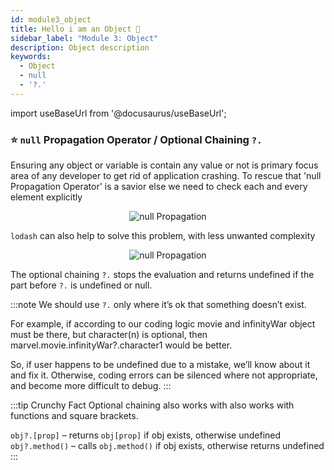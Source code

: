 ```yaml
---
id: module3_object
title: Hello i am an Object 👋
sidebar_label: "Module 3: Object"
description: Object description
keywords:
  - Object
  - null
  - '?.'
---
```

import useBaseUrl from '@docusaurus/useBaseUrl';

### ⭐️ `null` Propagation Operator / Optional Chaining `?.`

Ensuring any object or variable is contain any value or not is primary focus area of any developer to get rid of application crashing. To rescue that 'null Propagation Operator' is a savior else we need to check each and every element explicitly

<p align='center'>
<img src={useBaseUrl('img/codeshot/null.svg')}  alt='null Propagation' />
</p>

`lodash` can also help to solve this problem, with less unwanted complexity

<p align='center'>
<img src={useBaseUrl('img/codeshot/loadsh_null.svg')}  alt='null Propagation' />
</p>

The optional chaining `?.` stops the evaluation and returns undefined if the part before `?.` is undefined or null.

:::note We should use `?.` only where it’s ok that something doesn’t exist.

For example, if according to our coding logic movie and infinityWar object must be there, but character(n) is optional, then marvel.movie.infinityWar?.character1 would be better.

So, if user happens to be undefined due to a mistake, we’ll know about it and fix it. Otherwise, coding errors can be silenced where not appropriate, and become more difficult to debug.
:::


:::tip Crunchy Fact 
Optional chaining also works with also works with functions and square brackets.

`obj?.[prop]` – returns `obj[prop]` if obj exists, otherwise undefined <br/>
`obj?.method()` – calls `obj.method()` if obj exists, otherwise returns undefined 
:::

